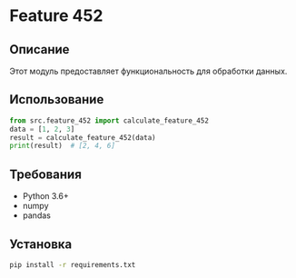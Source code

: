 # Feature 452
## Описание
Этот модуль предоставляет функциональность для обработки данных.
## Использование
```python
from src.feature_452 import calculate_feature_452
data = [1, 2, 3]
result = calculate_feature_452(data)
print(result)  # [2, 4, 6]
```
## Требования
- Python 3.6+
- numpy
- pandas
## Установка
```bash
pip install -r requirements.txt
```